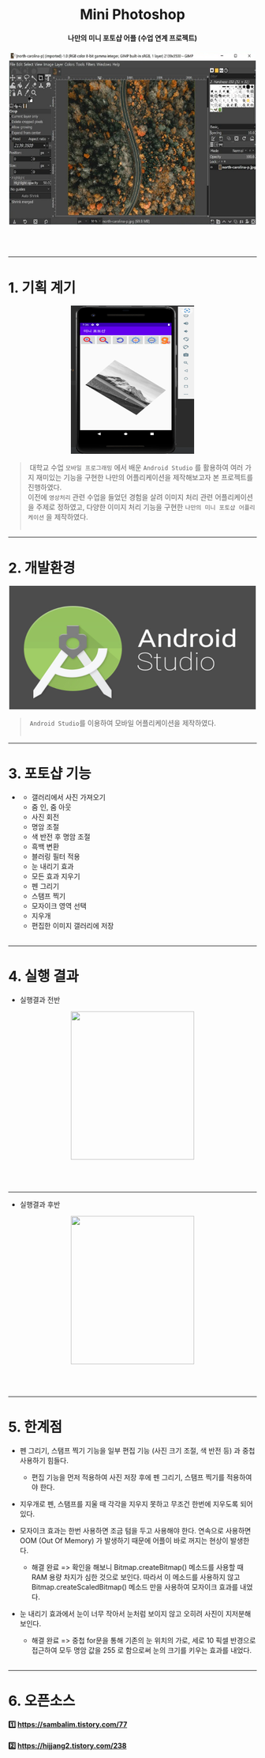 
<h1 align="center"> Mini Photoshop </h1>

<h4 align="center"> 나만의 미니 포토샵 어플 (수업 연계 프로젝트) </h4>

<p align= "center">
<img src=/docs/readme_Imgs/readme_img1.PNG width=500 height=350></p> 
</br></br>

------------------------------------------

# 1. 기획 계기

<p align= "center">
<img src=/docs/readme_Imgs/readme_img2.PNG width=250 height=300></p> 

> &nbsp;대학교 수업 `모바일 프로그래밍` 에서 배운 `Android Studio` 를 활용하여 여러 가지 재미있는 기능을 구현한 나만의 어플리케이션을 제작해보고자 본 프로젝트를 진행하였다. <br> 이전에 `영상처리` 관련 수업을 들었던 경험을 살려 이미지 처리 관련 어플리케이션을 주제로 정하였고, 다양한 이미지 처리 기능을 구현한 `나만의 미니 포토샵 어플리케이션` 을 제작하였다.
<br><br>

------------------------------------------

# 2. 개발환경

<p align= "center">
<img src=/docs/readme_Imgs/readme_img3.PNG width=500 height=250></p>

> &nbsp;`Android Studio`를 이용하여 모바일 어플리케이션을 제작하였다.
<br><br>

------------------------------------------

# 3. 포토샵 기능
*
     * 갤러리에서 사진 가져오기
     * 줌 인, 줌 아웃
     * 사진 회전
     * 명암 조절
     * 색 반전 후 명암 조절
     * 흑백 변환
     * 블러링 필터 적용
     * 눈 내리기 효과
     * 모든 효과 지우기
     * 펜 그리기
     * 스탬프 찍기
     * 모자이크 영역 선택
     * 지우개
     * 편집한 이미지 갤러리에 저장
     <br><br>

------------------------------------------

# 4. 실행 결과

* 실행결과 전반

<p align= "center">
<img src=https://user-images.githubusercontent.com/86474141/147645085-592abb46-d019-4139-92ec-b94412b5b101.gif width=250 height=300></p>
<br><br>

------------------------------------------

* 실행결과 후반

<p align= "center">
<img src=https://user-images.githubusercontent.com/86474141/147645108-c300d227-75bb-44bc-97c6-d98ba4db3739.gif width=250 height=300></p>
<br><br>

------------------------------------------

# 5. 한계점

* 펜 그리기, 스탬프 찍기 기능을 일부 편집 기능 (사진 크기 조절, 색 반전 등) 과 중첩 사용하기 힘들다.
     * 편집 기능을 먼저 적용하여 사진 저장 후에 펜 그리기, 스탬프 찍기를 적용하여야 한다. <br>

* 지우개로 펜, 스탬프를 지울 때 각각을 지우지 못하고 무조건 한번에 지우도록 되어 있다. <br>

* 모자이크 효과는 한번 사용하면 조금 텀을 두고 사용해야 한다. 연속으로 사용하면 OOM (Out Of Memory) 가 발생하기 때문에 어플이 바로 꺼지는 현상이 발생한다.
     * 해결 완료 => 확인을 해보니 Bitmap.createBitmap() 메소드를 사용할 때 RAM 용량 차지가 심한 것으로 보인다. 따라서 이 메소드를 사용하지 않고 Bitmap.createScaledBitmap() 메소드 만을 사용하여 모자이크 효과를 내었다. <br>

* 눈 내리기 효과에서 눈이 너무 작아서 눈처럼 보이지 않고 오히려 사진이 지저분해 보인다.
     * 해결 완료 => 중첩 for문을 통해 기존의 눈 위치의 가로, 세로 10 픽셀 반경으로 접근하여 모두 명암 값을 255 로 함으로써 눈의 크기를 키우는 효과를 내었다.
</br></br>

------------------------------------------

# 6. 오픈소스

#### 1️⃣ https://sambalim.tistory.com/77
#### 2️⃣ https://hijjang2.tistory.com/238

